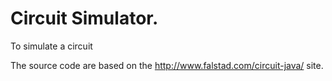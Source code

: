 # Circuit Simulator.

To simulate a circuit

The source code are based on the http://www.falstad.com/circuit-java/ site.
